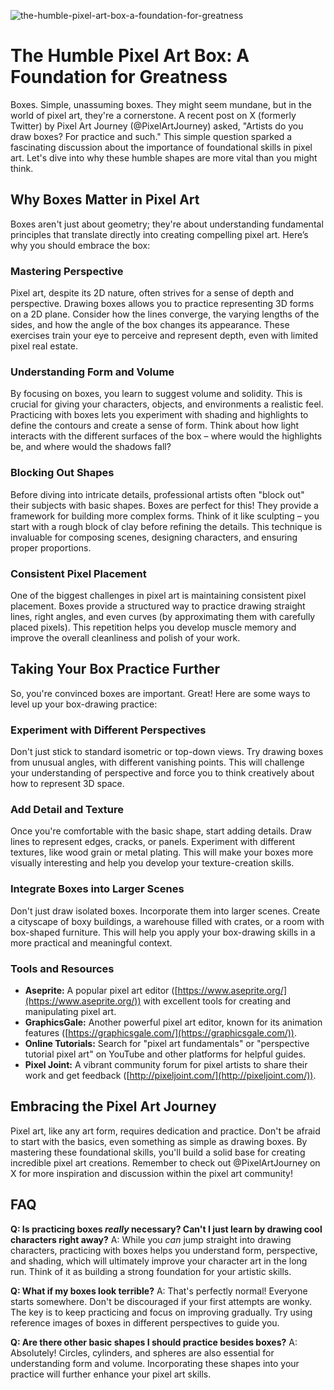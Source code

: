 ![the-humble-pixel-art-box-a-foundation-for-greatness](https://images.pexels.com/photos/18069362/pexels-photo-18069362.png?auto=compress&cs=tinysrgb&fit=crop&h=627&w=1200)

# The Humble Pixel Art Box: A Foundation for Greatness

Boxes. Simple, unassuming boxes. They might seem mundane, but in the world of pixel art, they're a cornerstone. A recent post on X (formerly Twitter) by Pixel Art Journey (@PixelArtJourney) asked, "Artists do you draw boxes? For practice and such." This simple question sparked a fascinating discussion about the importance of foundational skills in pixel art. Let's dive into why these humble shapes are more vital than you might think.

## Why Boxes Matter in Pixel Art

Boxes aren't just about geometry; they're about understanding fundamental principles that translate directly into creating compelling pixel art. Here’s why you should embrace the box:

### Mastering Perspective

Pixel art, despite its 2D nature, often strives for a sense of depth and perspective. Drawing boxes allows you to practice representing 3D forms on a 2D plane. Consider how the lines converge, the varying lengths of the sides, and how the angle of the box changes its appearance. These exercises train your eye to perceive and represent depth, even with limited pixel real estate.

### Understanding Form and Volume

By focusing on boxes, you learn to suggest volume and solidity. This is crucial for giving your characters, objects, and environments a realistic feel. Practicing with boxes lets you experiment with shading and highlights to define the contours and create a sense of form. Think about how light interacts with the different surfaces of the box – where would the highlights be, and where would the shadows fall?

### Blocking Out Shapes

Before diving into intricate details, professional artists often "block out" their subjects with basic shapes. Boxes are perfect for this! They provide a framework for building more complex forms. Think of it like sculpting – you start with a rough block of clay before refining the details. This technique is invaluable for composing scenes, designing characters, and ensuring proper proportions.

### Consistent Pixel Placement

One of the biggest challenges in pixel art is maintaining consistent pixel placement. Boxes provide a structured way to practice drawing straight lines, right angles, and even curves (by approximating them with carefully placed pixels). This repetition helps you develop muscle memory and improve the overall cleanliness and polish of your work.

## Taking Your Box Practice Further

So, you're convinced boxes are important. Great! Here are some ways to level up your box-drawing practice:

### Experiment with Different Perspectives

Don't just stick to standard isometric or top-down views. Try drawing boxes from unusual angles, with different vanishing points. This will challenge your understanding of perspective and force you to think creatively about how to represent 3D space.

### Add Detail and Texture

Once you're comfortable with the basic shape, start adding details. Draw lines to represent edges, cracks, or panels. Experiment with different textures, like wood grain or metal plating. This will make your boxes more visually interesting and help you develop your texture-creation skills.

### Integrate Boxes into Larger Scenes

Don't just draw isolated boxes. Incorporate them into larger scenes. Create a cityscape of boxy buildings, a warehouse filled with crates, or a room with box-shaped furniture. This will help you apply your box-drawing skills in a more practical and meaningful context.

### Tools and Resources

*   **Aseprite:** A popular pixel art editor ([https://www.aseprite.org/](https://www.aseprite.org/)) with excellent tools for creating and manipulating pixel art.
*   **GraphicsGale:** Another powerful pixel art editor, known for its animation features ([https://graphicsgale.com/](https://graphicsgale.com/)).
*   **Online Tutorials:** Search for "pixel art fundamentals" or "perspective tutorial pixel art" on YouTube and other platforms for helpful guides.
*   **Pixel Joint:** A vibrant community forum for pixel artists to share their work and get feedback ([http://pixeljoint.com/](http://pixeljoint.com/)).

## Embracing the Pixel Art Journey

Pixel art, like any art form, requires dedication and practice. Don't be afraid to start with the basics, even something as simple as drawing boxes. By mastering these foundational skills, you'll build a solid base for creating incredible pixel art creations. Remember to check out @PixelArtJourney on X for more inspiration and discussion within the pixel art community!

## FAQ

**Q: Is practicing boxes *really* necessary? Can't I just learn by drawing cool characters right away?**
A: While you *can* jump straight into drawing characters, practicing with boxes helps you understand form, perspective, and shading, which will ultimately improve your character art in the long run. Think of it as building a strong foundation for your artistic skills.

**Q: What if my boxes look terrible?**
A: That's perfectly normal! Everyone starts somewhere. Don't be discouraged if your first attempts are wonky. The key is to keep practicing and focus on improving gradually. Try using reference images of boxes in different perspectives to guide you.

**Q: Are there other basic shapes I should practice besides boxes?**
A: Absolutely! Circles, cylinders, and spheres are also essential for understanding form and volume. Incorporating these shapes into your practice will further enhance your pixel art skills.
